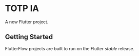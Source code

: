 # TOTP IA

A new Flutter project.

## Getting Started

FlutterFlow projects are built to run on the Flutter _stable_ release.
